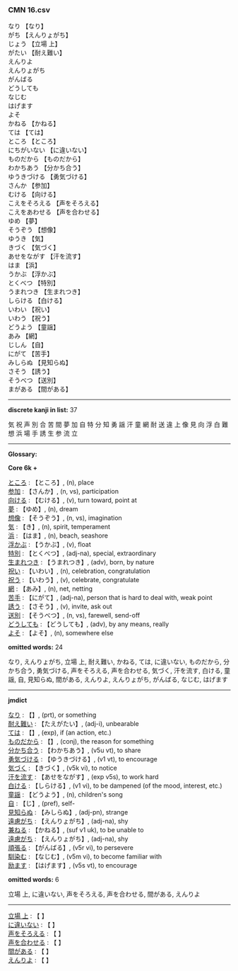 ### CMN 16.csv  
  

なり 【なり】   
がち 【えんりょがち】   
じょう 【立場 上】   
がたい 【耐え難い】   
えんりよ    
えんりょがち    
がんばる    
どうしても    
なじむ    
はげます    
よそ    
かねる 【かねる】   
ては 【ては】   
ところ 【ところ】   
にちがいない 【に違いない】   
ものだから 【ものだから】   
わかちあう 【分かち合う】   
ゆうきづける 【勇気づける】   
さんか 【参加】   
むける 【向ける】   
こえをそろえる 【声をそろえる】   
こえをあわせる 【声を合わせる】   
ゆめ 【夢】   
そうぞう 【想像】   
ゆうき 【気】   
きづく 【気づく】   
あせをながす 【汗を流す】   
はま 【浜】   
うかぶ 【浮かぶ】   
とくべつ 【特別】   
うまれつき 【生まれつき】   
しらける 【白ける】   
いわい 【祝い】   
いわう 【祝う】   
どうよう 【童謡】   
あみ 【網】   
じしん 【自】   
にがて 【苦手】   
みしらぬ 【見知らぬ】   
さそう 【誘う】   
そうべつ 【送別】   
まがある 【間がある】  


----------------

__discrete kanji in list:__ 37 

気 祝 声 別 合 苦 間 夢 加 自 特 分 知 勇 謡 汗 童 網 耐 送 違 上 像 見 向 浮 白 難 想 浜 場 手 誘 生 参 流 立

----------------
  
__Glossary:__  


__Core 6k +__  


[ところ](https://ejje.weblio.jp/content/%E3%81%A8%E3%81%93%E3%82%8D) : 【ところ】, (n), place  
[参加](https://ejje.weblio.jp/content/%E5%8F%82%E5%8A%A0) : 【さんか】, (n, vs), participation  
[向ける](https://ejje.weblio.jp/content/%E5%90%91%E3%81%91%E3%82%8B) : 【むける】, (v), turn toward, point at  
[夢](https://ejje.weblio.jp/content/%E5%A4%A2) : 【ゆめ】, (n), dream  
[想像](https://ejje.weblio.jp/content/%E6%83%B3%E5%83%8F) : 【そうぞう】, (n, vs), imagination  
[気](https://ejje.weblio.jp/content/%E6%B0%97) : 【き】, (n), spirit, temperament  
[浜](https://ejje.weblio.jp/content/%E6%B5%9C) : 【はま】, (n), beach, seashore  
[浮かぶ](https://ejje.weblio.jp/content/%E6%B5%AE%E3%81%8B%E3%81%B6) : 【うかぶ】, (v), float  
[特別](https://ejje.weblio.jp/content/%E7%89%B9%E5%88%A5) : 【とくべつ】, (adj-na), special, extraordinary  
[生まれつき](https://ejje.weblio.jp/content/%E7%94%9F%E3%81%BE%E3%82%8C%E3%81%A4%E3%81%8D) : 【うまれつき】, (adv), born, by nature  
[祝い](https://ejje.weblio.jp/content/%E7%A5%9D%E3%81%84) : 【いわい】, (n), celebration, congratulation  
[祝う](https://ejje.weblio.jp/content/%E7%A5%9D%E3%81%86) : 【いわう】, (v), celebrate, congratulate  
[網](https://ejje.weblio.jp/content/%E7%B6%B2) : 【あみ】, (n), net, netting  
[苦手](https://ejje.weblio.jp/content/%E8%8B%A6%E6%89%8B) : 【にがて】, (adj-na), person that is hard to deal with, weak point  
[誘う](https://ejje.weblio.jp/content/%E8%AA%98%E3%81%86) : 【さそう】, (v), invite, ask out  
[送別](https://ejje.weblio.jp/content/%E9%80%81%E5%88%A5) : 【そうべつ】, (n, vs), farewell, send-off  
[どうしても](https://ejje.weblio.jp/content/%E3%81%A9%E3%81%86%E3%81%97%E3%81%A6%E3%82%82) : 【どうしても】, (adv), by any means, really  
[よそ](https://ejje.weblio.jp/content/%E3%82%88%E3%81%9D) : 【よそ】, (n), somewhere else  
 

__omitted words:__ 24  

なり, えんりょがち, 立場 上, 耐え難い, かねる, ては, に違いない, ものだから, 分かち合う, 勇気づける, 声をそろえる, 声を合わせる, 気づく, 汗を流す, 白ける, 童謡, 自, 見知らぬ, 間がある, えんりよ, えんりょがち, がんばる, なじむ, はげます 


----------------

__jmdict__  


[なり](https://ejje.weblio.jp/content/%E3%81%AA%E3%82%8A) : 【】, (prt), or something  
[耐え難い](https://ejje.weblio.jp/content/%E8%80%90%E3%81%88%E9%9B%A3%E3%81%84) : 【たえがたい】, (adj-i), unbearable  
[ては](https://ejje.weblio.jp/content/%E3%81%A6%E3%81%AF) : 【】, (exp), if (an action, etc.)  
[ものだから](https://ejje.weblio.jp/content/%E3%82%82%E3%81%AE%E3%81%A0%E3%81%8B%E3%82%89) : 【】, (conj), the reason for something  
[分かち合う](https://ejje.weblio.jp/content/%E5%88%86%E3%81%8B%E3%81%A1%E5%90%88%E3%81%86) : 【わかちあう】, (v5u vt), to share  
[勇気づける](https://ejje.weblio.jp/content/%E5%8B%87%E6%B0%97%E3%81%A5%E3%81%91%E3%82%8B) : 【ゆうきづける】, (v1 vt), to encourage  
[気づく](https://ejje.weblio.jp/content/%E6%B0%97%E3%81%A5%E3%81%8F) : 【きづく】, (v5k vi), to notice  
[汗を流す](https://ejje.weblio.jp/content/%E6%B1%97%E3%82%92%E6%B5%81%E3%81%99) : 【あせをながす】, (exp v5s), to work hard  
[白ける](https://ejje.weblio.jp/content/%E7%99%BD%E3%81%91%E3%82%8B) : 【しらける】, (v1 vi), to be dampened (of the mood, interest, etc.)  
[童謡](https://ejje.weblio.jp/content/%E7%AB%A5%E8%AC%A1) : 【どうよう】, (n), children's song  
[自](https://ejje.weblio.jp/content/%E8%87%AA) : 【じ】, (pref), self-  
[見知らぬ](https://ejje.weblio.jp/content/%E8%A6%8B%E7%9F%A5%E3%82%89%E3%81%AC) : 【みしらぬ】, (adj-pn), strange  
[遠慮がち](https://ejje.weblio.jp/content/%E9%81%A0%E6%85%AE%E3%81%8C%E3%81%A1) : 【えんりょがち】, (adj-na), shy  
[兼ねる](https://ejje.weblio.jp/content/%E5%85%BC%E3%81%AD%E3%82%8B) : 【かねる】, (suf v1 uk), to be unable to  
[遠慮がち](https://ejje.weblio.jp/content/%E9%81%A0%E6%85%AE%E3%81%8C%E3%81%A1) : 【えんりょがち】, (adj-na), shy  
[頑張る](https://ejje.weblio.jp/content/%E9%A0%91%E5%BC%B5%E3%82%8B) : 【がんばる】, (v5r vi), to persevere  
[馴染む](https://ejje.weblio.jp/content/%E9%A6%B4%E6%9F%93%E3%82%80) : 【なじむ】, (v5m vi), to become familiar with  
[励ます](https://ejje.weblio.jp/content/%E5%8A%B1%E3%81%BE%E3%81%99) : 【はげます】, (v5s vt), to encourage  
 

__omitted words:__  6  

立場 上, に違いない, 声をそろえる, 声を合わせる, 間がある, えんりよ  


----------------

[立場 上](https://ejje.weblio.jp/content/%E7%AB%8B%E5%A0%B4%20%E4%B8%8A) : 【 】   
[に違いない](https://ejje.weblio.jp/content/%E3%81%AB%E9%81%95%E3%81%84%E3%81%AA%E3%81%84) : 【 】   
[声をそろえる](https://ejje.weblio.jp/content/%E5%A3%B0%E3%82%92%E3%81%9D%E3%82%8D%E3%81%88%E3%82%8B) : 【 】   
[声を合わせる](https://ejje.weblio.jp/content/%E5%A3%B0%E3%82%92%E5%90%88%E3%82%8F%E3%81%9B%E3%82%8B) : 【 】   
[間がある](https://ejje.weblio.jp/content/%E9%96%93%E3%81%8C%E3%81%82%E3%82%8B) : 【 】   
[えんりよ](https://ejje.weblio.jp/content/%E3%81%88%E3%82%93%E3%82%8A%E3%82%88) : 【 】   
  

